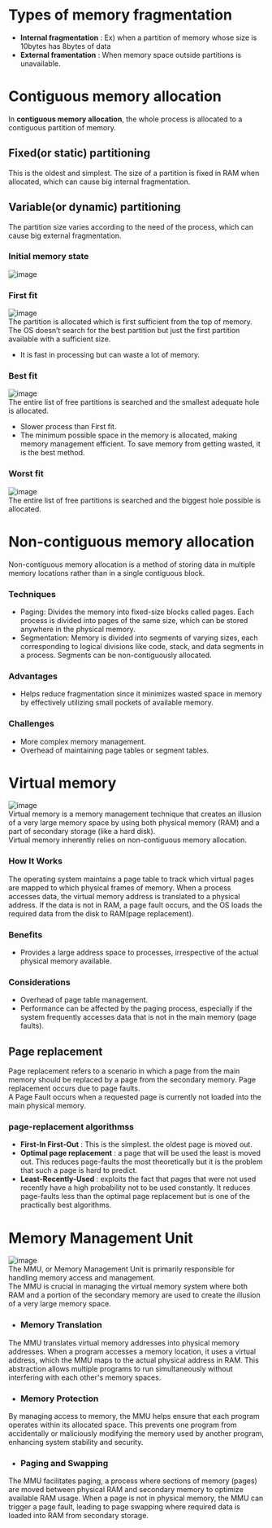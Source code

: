 # Types of memory fragmentation
* **Internal fragmentation** : Ex) when a partition of memory whose size is 10bytes has 8bytes of data
* **External framentation** :  When memory space outside partitions is unavailable.

# Contiguous memory allocation
In **contiguous memory allocation**, the whole process is allocated to a contiguous partition of memory.
## Fixed(or static) partitioning
This is the oldest and simplest. The size of a partition is fixed in RAM when allocated, which can cause big internal fragmentation.

## Variable(or dynamic) partitioning
The partition size varies according to the need of the process, which can cause big external fragmentation.
### Initial memory state
![image](https://user-images.githubusercontent.com/67142421/178162536-1a5042e4-9e23-489b-bd69-88ce7df6dbd3.png)

### First fit
![image](https://user-images.githubusercontent.com/67142421/178162569-8906b416-30f6-4fd2-a24b-36a424388021.png)<br>
The partition is allocated which is first sufficient from the top of memory. The OS doesn’t search for the best partition but just the first partition available with a sufficient size.<br>
* It is fast in processing but can waste a lot of memory.

### Best fit
![image](https://user-images.githubusercontent.com/67142421/178162618-28cc7cab-20f1-4731-b0da-625dfd91d433.png)<br>
The entire list of free partitions is searched and the smallest adequate hole is allocated.
* Slower process than First fit.
* The minimum possible space in the memory is allocated, making memory management efficient. To save memory from getting wasted, it is the best method.

### Worst fit
![image](https://user-images.githubusercontent.com/67142421/178162994-d644b1ff-6a79-4b3c-a1eb-4b96f1020cf8.png)<br>
The entire list of free partitions is searched and the biggest hole possible is allocated.

# Non-contiguous memory allocation
Non-contiguous memory allocation is a method of storing data in multiple memory locations rather than in a single contiguous block.
### Techniques
- Paging: Divides the memory into fixed-size blocks called pages. Each process is divided into pages of the same size, which can be stored anywhere in the physical memory.
- Segmentation: Memory is divided into segments of varying sizes, each corresponding to logical divisions like code, stack, and data segments in a process. Segments can be non-contiguously allocated.
### Advantages
- Helps reduce fragmentation since it minimizes wasted space in memory by effectively utilizing small pockets of available memory.
### Challenges
- More complex memory management.
- Overhead of maintaining page tables or segment tables.

# Virtual memory
![image](https://github.com/vacu9708/Fundamental-knowledge/assets/67142421/10b1de02-1f68-431f-b03f-f869be8cffb2)<br>
Virtual memory is a memory management technique that creates an illusion of a very large memory space by using both physical memory (RAM) and a part of secondary storage (like a hard disk).<br>
Virtual memory inherently relies on non-contiguous memory allocation.
### How It Works
The operating system maintains a page table to track which virtual pages are mapped to which physical frames of memory.
When a process accesses data, the virtual memory address is translated to a physical address. If the data is not in RAM, a page fault occurs, and the OS loads the required data from the disk to RAM(page replacement).
### Benefits
- Provides a large address space to processes, irrespective of the actual physical memory available.
### Considerations
- Overhead of page table management.
- Performance can be affected by the paging process, especially if the system frequently accesses data that is not in the main memory (page faults).

## Page replacement
Page replacement refers to a scenario in which a page from the main memory should be replaced by a page from the secondary memory. Page replacement occurs due to page faults.<br>
A Page Fault occurs when a requested page is currently not loaded into the main physical memory.

### page-replacement algorithmss
* **First-In First-Out** : This is the simplest. the oldest page is moved out.
* **Optimal page replacement** : a page that will be used the least is moved out. This reduces page-faults the most theoretically
but it is the problem that such a page is hard to predict.
* **Least-Recently-Used** : exploits the fact that pages that were not used recently have a high probability not to be used constantly.
It reduces page-faults less than the optimal page replacement but is one of the practically best algorithms.

# Memory Management Unit
![image](https://github.com/vacu9708/Fundamental-knowledge/assets/67142421/2d9eaa20-c99b-4dec-a5e3-9a2fc480aaf2)<br>
The MMU, or Memory Management Unit is primarily responsible for handling memory access and management.<br>
The MMU is crucial in managing the virtual memory system where both RAM and a portion of the secondary memory are used to create the illusion of a very large memory space.<br>

- ### Memory Translation
The MMU translates virtual memory addresses into physical memory addresses. When a program accesses a memory location, it uses a virtual address, which the MMU maps to the actual physical address in RAM. This abstraction allows multiple programs to run simultaneously without interfering with each other's memory spaces.
- ### Memory Protection
By managing access to memory, the MMU helps ensure that each program operates within its allocated space. This prevents one program from accidentally or maliciously modifying the memory used by another program, enhancing system stability and security.
- ### Paging and Swapping
The MMU facilitates paging, a process where sections of memory (pages) are moved between physical RAM and secondary memory to optimize available RAM usage. When a page is not in physical memory, the MMU can trigger a page fault, leading to page swapping where required data is loaded into RAM from secondary storage.
